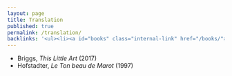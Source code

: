```yaml
---
layout: page
title: Translation
published: true
permalink: /translation/
backlinks: '<ul><li><a id="books" class="internal-link" href="/books/">Books</a></li></ul>'
---
```


* Briggs, _This Little Art_ (2017) 
* Hofstadter, _Le Ton beau de Marot_ (1997) 
